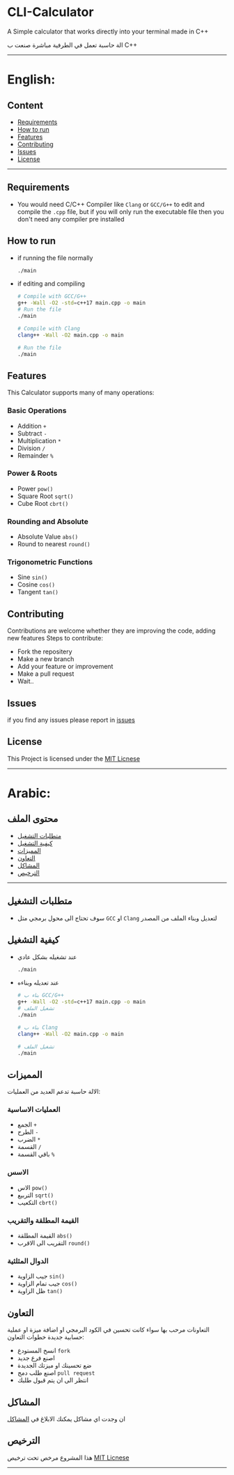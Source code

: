 # CLI-Calculator

A Simple calculator that works directly into your terminal made in C++

الة حاسبة تعمل في الطرفية مباشرة صنعت ب C++

---

# English:

## Content
- [Requirements](#requirements)
- [How to run](#how-to-run)
- [Features](#features)
- [Contributing](#contributing)
- [Issues](#issues)
- [License](#license)

---

## Requirements
- You would need C/C++ Compiler like `Clang` or `GCC/G++` to edit and compile the `.cpp` file, but if you will only run the executable file then you don't need any compiler pre installed

## How to run
- if running the file normally
  ```bash
  ./main
  ```

- if editing and compiling
  ```bash
  # Compile with GCC/G++
  g++ -Wall -O2 -std=c++17 main.cpp -o main
  # Run the file
  ./main

  # Compile with Clang
  clang++ -Wall -O2 main.cpp -o main

  # Run the file
  ./main
  ```

## Features 
This Calculator supports many of many operations:

### Basic Operations
- Addition `+`
- Subtract `-`
- Multiplication `*`
- Division `/`
- Remainder `%`

### Power & Roots
- Power `pow()`
- Square Root `sqrt()`
- Cube Root `cbrt()`

### Rounding and Absolute
- Absolute Value `abs()`
- Round to nearest `round()`

### Trigonometric Functions
- Sine `sin()`
- Cosine `cos()`
- Tangent `tan()`

## Contributing
Contributions are welcome whether they are improving the code, adding new features
Steps to contribute:
- Fork the repositery
- Make a new branch
- Add your feature or improvement
- Make a pull request
- Wait..

## Issues
if you find any issues please report in [issues](https://github.com/peanutbutte-r/cli-calculator/issues)

## License
This Project is licensed under the [MIT Licnese](LICENSE)

---

# Arabic:

## محتوى الملف
- [متطلبات التشغيل](#متطلبات-التشغيل)
- [كيفية التشغيل](#كيفية-التشغيل)
- [المميزات](#المميزات)
- [التعاون](#التعاون)
- [المشاكل](#المشاكل)
- [الترخيص](#الترخيص)

---

## متطلبات التشغيل 
- سوف تحتاج الى محول برمجي متل `GCC` او `Clang` لتعديل وبناء الملف من المصدر

## كيفية التشغيل
- عند تشغيله بشكل عادي
  ```bash
  ./main
  ```

- عند تعديله وبناءه
  ```bash
  # بناء ب GCC/G++
  g++ -Wall -O2 -std=c++17 main.cpp -o main
  # تشغيل الملف
  ./main

  # بناء ب Clang
  clang++ -Wall -O2 main.cpp -o main

  # تشغيل الملف
  ./main
  ```

## المميزات 
الالة حاسبة تدعم العديد من العمليات:

### العمليات الاساسية
- الجمع `+`
- الطرح `-`
- الضرب `*`
- القسمة `/`
- باقي القسمة `%`

### الاسس
- الاس `pow()`
- التربيع `sqrt()`
- التكعيب `cbrt()`

### القيمة المطلقة والتقريب
- القيمة المطلقة `abs()`
- التقريب الى الاقرب `round()`

### الدوال المثلثية
- جيب الزاوية `sin()`
- جيب تمام الزاوية `cos()`
- ظل الزاوية `tan()`


## التعاون
التعاونات مرحب بها سواء كانت تحسين في الكود البرمجي او اضافة ميزة او عملية حسابية جديدة
خطوات التعاون:
- انسخ المستودع `fork`
- اصنع فرع جديد
- ضع تحسينك او ميزتك الجديدة
- اصنع طلب دمج `pull request`
- انتظر الى ان يتم قبول طلبك

## المشاكل
ان وجدت اي مشاكل يمكنك الابلاغ في  [المشاكل](https://github.com/peanutbutte-r/cli-calculator/issues)

## الترخيص
هذا المشروع مرخص تحت ترخيص [MIT Licnese](LICENSE)

---